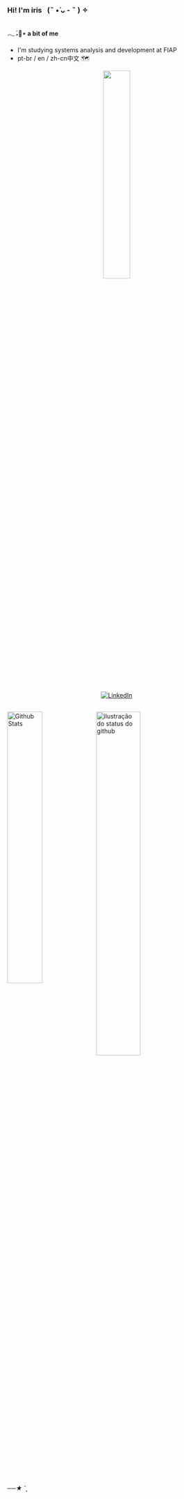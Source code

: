 ### Hi! I'm iris⠀(˵ •̀ ᴗ - ˵ ) ✧
##
####  𓂃 ࣪˖🦋⋆ a bit of me       
-  I'm studying systems analysis and development at FIAP  
-  pt-br / en / zh-cn中文 🗺



  <div align="center">
 <img src="https://github.com/Irissuu/irissuu/assets/161527170/6dd79a08-fd8b-4ec9-98a7-a2161869f3cd"  width="35%" />
</div>

<br></br>

<p align="center">
  <a href="https://www.linkedin.com/in/iristavares/" target="_blank">
    <img src="https://img.shields.io/badge/LinkedIn-0077B5?style=for-the-badge&logo=linkedin&logoColor=white" alt="LinkedIn" />
  </a>
</p>

## 

<a href="https://github.com/irissuu/github-readme-stats">
<img align="left" src="https://github-readme-stats.vercel.app/api/top-langs/?username=irissuu&layout=compact&bg_color=ff00&title_color=FF5E5E&hide_border=True&include_all_commits=true&count_private=true&hide=html,jupyter%20notebook" width="40%" alt="Github Stats"/>

</a>
<img align='center' src="https://github-readme-stats.vercel.app/api?username=irissuu&show_icons=true&title_color=FF5E5E&icon_color=8DEEF2&bg_color=ff00&hide_border=True&count_private=true&lang_count=20" width="45%" alt="ilustração do status do github">


##### ──★ ˙ ̟




 


